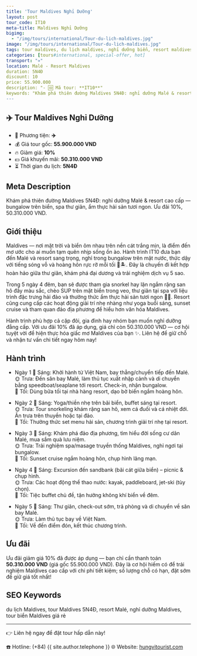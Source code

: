 ```yaml
---
title: 'Tour Maldives Nghỉ Dưỡng'
layout: post
tour_code: IT10
meta-title: Maldives Nghỉ Dưỡng
bigimg:
  - "/img/tours/international/Tour-du-lich-maldives.jpg"
image: "/img/tours/international/Tour-du-lich-maldives.jpg"
tags: tour maldives, du lịch maldives, nghỉ dưỡng biển, resort maldives, tour quốc tế
categories: [tours#international, special-offer, hot]
transport: "✈️"
location: Malé - Resort Maldives
duration: 5N4Đ
discount: 10
price: 55.900.000
description: "- 🆔 Mã tour: **IT10**"
keywords: "Khám phá thiên đường Maldives 5N4Đ: nghỉ dưỡng Malé & resort cao cấp — bungalow trên biển, spa thư giãn, ẩm thực hải sản tươi ngon. Ưu đãi 10%, 50.310.000 VND."
---
```


## ✈️ Tour Maldives Nghỉ Dưỡng

- 🚗 Phương tiện: **✈️**
- 💰 Giá tour gốc: **55.900.000 VND**
- 🔥 Giảm giá: **10%**
- 💵 Giá khuyến mãi: **50.310.000 VND**
- ⏳ Thời gian du lịch: **5N4Đ**

## Meta Description
Khám phá thiên đường Maldives 5N4Đ: nghỉ dưỡng Malé & resort cao cấp — bungalow trên biển, spa thư giãn, ẩm thực hải sản tươi ngon. Ưu đãi 10%, 50.310.000 VND.

## Giới thiệu
Maldives — nơi mặt trời và biển ôm nhau trên nền cát trắng mịn, là điểm đến mơ ước cho ai muốn tạm quên nhịp sống ồn ào. Hành trình IT10 đưa bạn đến Malé và resort sang trọng, nghỉ trong bungalow trên mặt nước, thức dậy với tiếng sóng vỗ và hoàng hôn rực rỡ mỗi tối 🌅🏝️. Đây là chuyến đi kết hợp hoàn hảo giữa thư giãn, khám phá đại dương và trải nghiệm dịch vụ 5 sao.

Trong 5 ngày 4 đêm, bạn sẽ được tham gia snorkel hay lặn ngắm rặng san hô đầy màu sắc, chèo SUP trên mặt biển trong veo, thư giãn tại spa với liệu trình đặc trưng hải đảo và thưởng thức ẩm thực hải sản tươi ngon 🐠🍤. Resort cũng cung cấp các hoạt động giải trí nhẹ nhàng như yoga buổi sáng, sunset cruise và tham quan đảo địa phương để hiểu hơn văn hóa Maldives.

Hành trình phù hợp cả cặp đôi, gia đình hay nhóm bạn muốn nghỉ dưỡng đẳng cấp. Với ưu đãi 10% đã áp dụng, giá chỉ còn 50.310.000 VND — cơ hội tuyệt vời để hiện thực hóa giấc mơ Maldives của bạn ✨. Liên hệ để giữ chỗ và nhận tư vấn chi tiết ngay hôm nay!

## Hành trình
- Ngày 1
  🌅 Sáng: Khởi hành từ Việt Nam, bay thẳng/chuyển tiếp đến Malé.  
  🌞 Trưa: Đến sân bay Malé, làm thủ tục xuất nhập cảnh và di chuyển bằng speedboat/seaplane tới resort. Check-in, nhận bungalow.  
  🌙 Tối: Dùng bữa tối tại nhà hàng resort, dạo bờ biển ngắm hoàng hôn.

- Ngày 2
  🌅 Sáng: Yoga/thiền nhẹ trên bãi biển, buffet sáng tại resort.  
  🌞 Trưa: Tour snorkeling khám rặng san hô, xem cá đuối và cá nhiệt đới. Ăn trưa trên thuyền hoặc tại đảo.  
  🌙 Tối: Thưởng thức set menu hải sản, chương trình giải trí nhẹ tại resort.

- Ngày 3
  🌅 Sáng: Khám phá đảo địa phương, tìm hiểu đời sống cư dân Malé, mua sắm quà lưu niệm.  
  🌞 Trưa: Trải nghiệm spa/masage truyền thống Maldives, nghỉ ngơi tại bungalow.  
  🌙 Tối: Sunset cruise ngắm hoàng hôn, chụp hình lãng mạn.

- Ngày 4
  🌅 Sáng: Excursion đến sandbank (bãi cát giữa biển) – picnic & chụp hình.  
  🌞 Trưa: Các hoạt động thể thao nước: kayak, paddleboard, jet-ski (tùy chọn).  
  🌙 Tối: Tiệc buffet chủ đề, tận hưởng không khí biển về đêm.

- Ngày 5
  🌅 Sáng: Thư giãn, check-out sớm, trả phòng và di chuyển về sân bay Malé.  
  🌞 Trưa: Làm thủ tục bay về Việt Nam.  
  🌙 Tối: Về đến điểm đón, kết thúc chương trình.

## Ưu đãi
Ưu đãi giảm giá 10% đã được áp dụng — bạn chỉ cần thanh toán **50.310.000 VND** (giá gốc 55.900.000 VND). Đây là cơ hội hiếm có để trải nghiệm Maldives cao cấp với chi phí tiết kiệm; số lượng chỗ có hạn, đặt sớm để giữ giá tốt nhất!

## SEO Keywords
du lịch Maldives, tour Maldives 5N4Đ, resort Malé, nghỉ dưỡng Maldives, tour biển Maldives giá rẻ

---

👉 Liên hệ ngay để đặt tour hấp dẫn này!

☎️ Hotline: (+84) {{ site.author.telephone }}
🌐 Website: [hungvitourist.com](https://hungvitourist.com)

